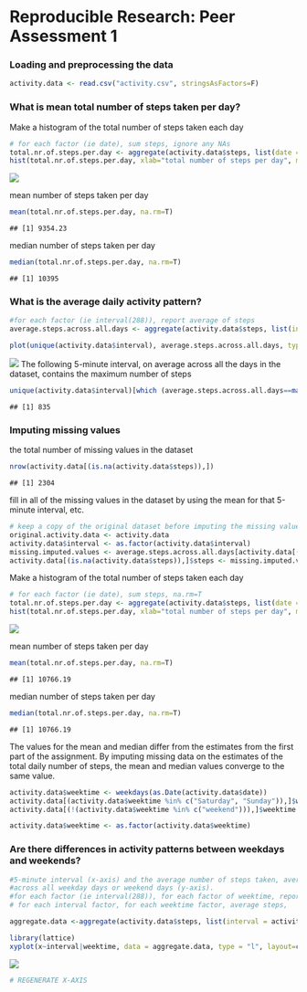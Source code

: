 # Reproducible Research: Peer Assessment 1



### Loading and preprocessing the data


```r
activity.data <- read.csv("activity.csv", stringsAsFactors=F)
```

### What is mean total number of steps taken per day?
Make a histogram of the total number of steps taken each day

```r
# for each factor (ie date), sum steps, ignore any NAs
total.nr.of.steps.per.day <- aggregate(activity.data$steps, list(date = activity.data$date), sum, na.rm=T)$x
hist(total.nr.of.steps.per.day, xlab="total number of steps per day", main="histogram of total number of steps per day")
```

![](./PA1_template_files/figure-html/unnamed-chunk-2-1.png) 

mean number of steps taken per day

```r
mean(total.nr.of.steps.per.day, na.rm=T)
```

```
## [1] 9354.23
```

median number of steps taken per day

```r
median(total.nr.of.steps.per.day, na.rm=T)
```

```
## [1] 10395
```

### What is the average daily activity pattern?

```r
#for each factor (ie interval(288)), report average of steps
average.steps.across.all.days <- aggregate(activity.data$steps, list(interval = activity.data$interval), mean, na.rm=T)$x

plot(unique(activity.data$interval), average.steps.across.all.days, type="l", xlab="5-minute intervals", ylab="average number of steps taken, averaged across all days")
```

![](./PA1_template_files/figure-html/unnamed-chunk-5-1.png) 
The following 5-minute interval, on average across all the days in the dataset,
contains the maximum number of steps

```r
unique(activity.data$interval)[which (average.steps.across.all.days==max(average.steps.across.all.days))]
```

```
## [1] 835
```

### Imputing missing values

the total number of missing values in the dataset

```r
nrow(activity.data[(is.na(activity.data$steps)),])
```

```
## [1] 2304
```

fill in all of the missing values in the dataset by using
the mean for that 5-minute interval, etc.

```r
# keep a copy of the original dataset before imputing the missing values
original.activity.data <- activity.data
activity.data$interval <- as.factor(activity.data$interval)
missing.imputed.values <- average.steps.across.all.days[activity.data[(is.na(activity.data$steps)),]$interval]
activity.data[(is.na(activity.data$steps)),]$steps <- missing.imputed.values
```

Make a histogram of the total number of steps taken each day

```r
# for each factor (ie date), sum steps, na.rm=T
total.nr.of.steps.per.day <- aggregate(activity.data$steps, list(date = activity.data$date), sum, na.rm=T)$x
hist(total.nr.of.steps.per.day, xlab="total number of steps per day", main="histogram of total number of steps per day")
```

![](./PA1_template_files/figure-html/unnamed-chunk-9-1.png) 

mean number of steps taken per day

```r
mean(total.nr.of.steps.per.day, na.rm=T)
```

```
## [1] 10766.19
```

median number of steps taken per day

```r
median(total.nr.of.steps.per.day, na.rm=T)
```

```
## [1] 10766.19
```

The values for the mean and median differ from the estimates from the first part of the assignment.
By imputing missing data on the estimates of the total daily number of steps, the mean and median values converge to the same value.


```r
activity.data$weektime <- weekdays(as.Date(activity.data$date))
activity.data[(activity.data$weektime %in% c("Saturday", "Sunday")),]$weektime <- "weekend"
activity.data[(!(activity.data$weektime %in% c("weekend"))),]$weektime <- "weekday"

activity.data$weektime <- as.factor(activity.data$weektime)
```

### Are there differences in activity patterns between weekdays and weekends?


```r
#5-minute interval (x-axis) and the average number of steps taken, averaged
#across all weekday days or weekend days (y-axis).
#for each factor (ie interval(288)), for each factor of weektime, report average of #steps
# for each interval factor, for each weektime factor, average steps,

aggregate.data <-aggregate(activity.data$steps, list(interval = activity.data$interval, weektime = activity.data$weektime), mean, na.rm=T)

library(lattice)
xyplot(x~interval|weektime, data = aggregate.data, type = "l", layout=c(1,2), xlab="interval", ylab="number of steps")
```

![](./PA1_template_files/figure-html/unnamed-chunk-13-1.png) 

```r
# REGENERATE X-AXIS
```

